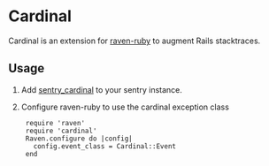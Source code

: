 # Cardinal
Cardinal is an extension for
[raven-ruby](https://github.com/coderanger/raven-ruby) to augment Rails
stacktraces.

## Usage
1. Add [sentry_cardinal](https://github.com/causes/sentry_cardinal) to your
   sentry instance.
1. Configure raven-ruby to use the cardinal exception class

        require 'raven'
        require 'cardinal'
        Raven.configure do |config|
          config.event_class = Cardinal::Event
        end
